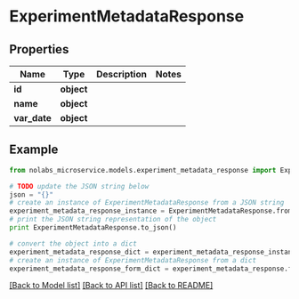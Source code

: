 # ExperimentMetadataResponse


## Properties

Name | Type | Description | Notes
------------ | ------------- | ------------- | -------------
**id** | **object** |  | 
**name** | **object** |  | 
**var_date** | **object** |  | 

## Example

```python
from nolabs_microservice.models.experiment_metadata_response import ExperimentMetadataResponse

# TODO update the JSON string below
json = "{}"
# create an instance of ExperimentMetadataResponse from a JSON string
experiment_metadata_response_instance = ExperimentMetadataResponse.from_json(json)
# print the JSON string representation of the object
print ExperimentMetadataResponse.to_json()

# convert the object into a dict
experiment_metadata_response_dict = experiment_metadata_response_instance.to_dict()
# create an instance of ExperimentMetadataResponse from a dict
experiment_metadata_response_form_dict = experiment_metadata_response.from_dict(experiment_metadata_response_dict)
```
[[Back to Model list]](../README.md#documentation-for-models) [[Back to API list]](../README.md#documentation-for-api-endpoints) [[Back to README]](../README.md)


